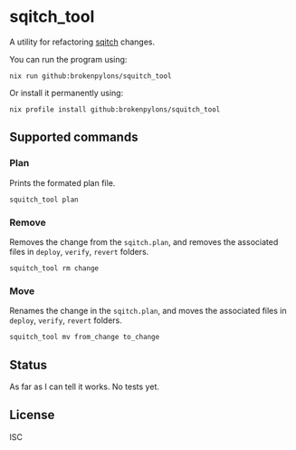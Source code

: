 # sqitch_tool

A utility for refactoring [sqitch](https://sqitch.org/) changes.

You can run the program using:
```
nix run github:brokenpylons/squitch_tool
```

Or install it permanently using:
```
nix profile install github:brokenpylons/squitch_tool
```

## Supported commands

### Plan
Prints the formated plan file.

```
squitch_tool plan
```

### Remove
Removes the change from the ```sqitch.plan```, and removes the associated files in ```deploy```, ```verify```, ```revert``` folders.

```
squitch_tool rm change
```

### Move
Renames the change in the ```sqitch.plan```, and moves the associated files in ```deploy```, ```verify```, ```revert``` folders.

```
squitch_tool mv from_change to_change
```

## Status
As far as I can tell it works. No tests yet.

## License
ISC
